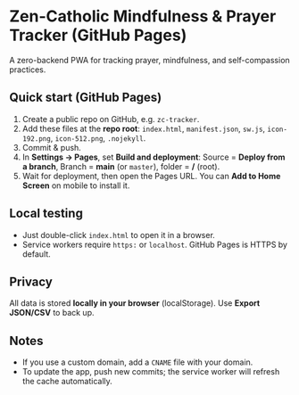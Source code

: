 # Zen-Catholic Mindfulness & Prayer Tracker (GitHub Pages)
A zero-backend PWA for tracking prayer, mindfulness, and self-compassion practices.

## Quick start (GitHub Pages)
1. Create a public repo on GitHub, e.g. `zc-tracker`.
2. Add these files at the **repo root**: `index.html`, `manifest.json`, `sw.js`, `icon-192.png`, `icon-512.png`, `.nojekyll`.
3. Commit & push.
4. In **Settings → Pages**, set **Build and deployment**: Source = **Deploy from a branch**, Branch = **main** (or `master`), folder = **/** (root).
5. Wait for deployment, then open the Pages URL. You can **Add to Home Screen** on mobile to install it.

## Local testing
- Just double-click `index.html` to open it in a browser.
- Service workers require `https:` or `localhost`. GitHub Pages is HTTPS by default.

## Privacy
All data is stored **locally in your browser** (localStorage). Use **Export JSON/CSV** to back up.

## Notes
- If you use a custom domain, add a `CNAME` file with your domain.
- To update the app, push new commits; the service worker will refresh the cache automatically.
